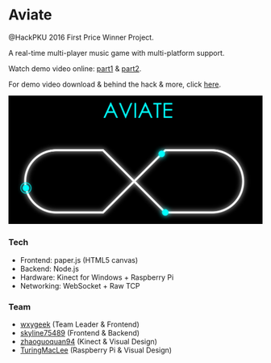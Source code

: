# Aviate

@HackPKU 2016 First Price Winner Project.

A real-time multi-player music game with multi-platform support.

Watch demo video online: [part1](http://v.youku.com/v_show/id_XMTUzMTg1MTA3Ng==.html?from=y1.7-1.2) & [part2](http://v.youku.com/v_show/id_XMTUzMTg1MjIyOA==.html?from=y1.7-1.2).

For demo video download & behind the hack & more, click [here](http://pan.baidu.com/s/1dFLOZpJ).

![screenshot](./screenshot.png)

### Tech

* Frontend: paper.js (HTML5 canvas)
* Backend: Node.js
* Hardware: Kinect for Windows + Raspberry Pi
* Networking: WebSocket + Raw TCP

### Team

* [wxygeek](https://github.com/wxygeek) (Team Leader & Frontend)
* [skyline75489](https://github.com/skyline75489) (Frontend & Backend)
* [zhaoguoquan94](https://github.com/zhaoguoquan94) (Kinect & Visual Design)
* [TuringMacLee](https://github.com/TuringMacLee) (Raspberry Pi & Visual Design)